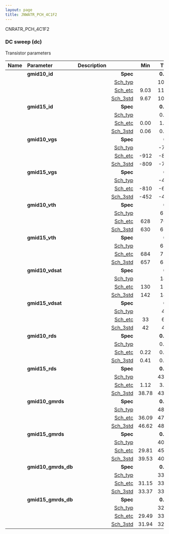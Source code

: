 ```yaml
---
layout: page
title: JNWATR_PCH_4C1F2
---
```



CNRATR_PCH_4C1F2

### DC sweep (dc)

Transistor parameters



|**Name**|**Parameter**|**Description**| |**Min**|**Typ**|**Max**| Unit|
|:---|:---|:---|---:|:---:|:---:|:---:| ---:|
||**gmid10\_id** || **Spec**  |  | **0.00** |  | **uA** |
| | | |<a href='results/dc_Sch_typical.html'>Sch_typ</a>| | 10.69 |  | |
| | | |<a href='results/dc_Sch_etc.html'>Sch_etc</a>|9.03 | 11.35 | 16.82 | |
| | | |<a href='results/dc_Sch_mc.html'>Sch_3std</a>|9.67 | 10.76 | 11.85 | |
||**gmid15\_id** || **Spec**  |  | **0.00** |  | **uA** |
| | | |<a href='results/dc_Sch_typical.html'>Sch_typ</a>| | 0.06 |  | |
| | | |<a href='results/dc_Sch_etc.html'>Sch_etc</a>|0.00 | 1.04 | 2.75 | |
| | | |<a href='results/dc_Sch_mc.html'>Sch_3std</a>|0.06 | 0.06 | 0.07 | |
||**gmid10\_vgs** || **Spec**  |  | **0** |  | **mV** |
| | | |<a href='results/dc_Sch_typical.html'>Sch_typ</a>| | -781 |  | |
| | | |<a href='results/dc_Sch_etc.html'>Sch_etc</a>|-912 | -836 | -714 | |
| | | |<a href='results/dc_Sch_mc.html'>Sch_3std</a>|-809 | -780 | -751 | |
||**gmid15\_vgs** || **Spec**  |  | **0** |  | **mV** |
| | | |<a href='results/dc_Sch_typical.html'>Sch_typ</a>| | -420 |  | |
| | | |<a href='results/dc_Sch_etc.html'>Sch_etc</a>|-810 | -649 | -139 | |
| | | |<a href='results/dc_Sch_mc.html'>Sch_3std</a>|-452 | -420 | -389 | |
||**gmid10\_vth** || **Spec**  |  | **0** |  | **mV** |
| | | |<a href='results/dc_Sch_typical.html'>Sch_typ</a>| | 657 |  | |
| | | |<a href='results/dc_Sch_etc.html'>Sch_etc</a>|628 | 703 | 756 | |
| | | |<a href='results/dc_Sch_mc.html'>Sch_3std</a>|630 | 655 | 681 | |
||**gmid15\_vth** || **Spec**  |  | **0** |  | **mV** |
| | | |<a href='results/dc_Sch_typical.html'>Sch_typ</a>| | 681 |  | |
| | | |<a href='results/dc_Sch_etc.html'>Sch_etc</a>|684 | 714 | 779 | |
| | | |<a href='results/dc_Sch_mc.html'>Sch_3std</a>|657 | 680 | 703 | |
||**gmid10\_vdsat** || **Spec**  |  | **0** |  | **mV** |
| | | |<a href='results/dc_Sch_typical.html'>Sch_typ</a>| | 146 |  | |
| | | |<a href='results/dc_Sch_etc.html'>Sch_etc</a>|130 | 139 | 148 | |
| | | |<a href='results/dc_Sch_mc.html'>Sch_3std</a>|142 | 146 | 151 | |
||**gmid15\_vdsat** || **Spec**  |  | **0** |  | **mV** |
| | | |<a href='results/dc_Sch_typical.html'>Sch_typ</a>| | 43 |  | |
| | | |<a href='results/dc_Sch_etc.html'>Sch_etc</a>|33 | 60 | 77 | |
| | | |<a href='results/dc_Sch_mc.html'>Sch_3std</a>|42 | 43 | 43 | |
||**gmid10\_rds** || **Spec**  |  | **0.00** |  | **MOhm** |
| | | |<a href='results/dc_Sch_typical.html'>Sch_typ</a>| | 0.45 |  | |
| | | |<a href='results/dc_Sch_etc.html'>Sch_etc</a>|0.22 | 0.42 | 0.65 | |
| | | |<a href='results/dc_Sch_mc.html'>Sch_3std</a>|0.41 | 0.45 | 0.48 | |
||**gmid15\_rds** || **Spec**  |  | **0.00** |  | **MOhm** |
| | | |<a href='results/dc_Sch_typical.html'>Sch_typ</a>| | 43.93 |  | |
| | | |<a href='results/dc_Sch_etc.html'>Sch_etc</a>|1.12 | 3.77 | 563.15 | |
| | | |<a href='results/dc_Sch_mc.html'>Sch_3std</a>|38.78 | 43.26 | 47.74 | |
||**gmid10\_gmrds** || **Spec**  |  | **0.00** |  | **V** |
| | | |<a href='results/dc_Sch_typical.html'>Sch_typ</a>| | 48.09 |  | |
| | | |<a href='results/dc_Sch_etc.html'>Sch_etc</a>|36.09 | 47.97 | 59.73 | |
| | | |<a href='results/dc_Sch_mc.html'>Sch_3std</a>|46.62 | 48.16 | 49.71 | |
||**gmid15\_gmrds** || **Spec**  |  | **0.00** |  | **V** |
| | | |<a href='results/dc_Sch_typical.html'>Sch_typ</a>| | 40.51 |  | |
| | | |<a href='results/dc_Sch_etc.html'>Sch_etc</a>|29.81 | 45.79 | 62.12 | |
| | | |<a href='results/dc_Sch_mc.html'>Sch_3std</a>|39.53 | 40.55 | 41.58 | |
||**gmid10\_gmrds\_db** || **Spec**  |  | **0.00** |  | **dB** |
| | | |<a href='results/dc_Sch_typical.html'>Sch_typ</a>| | 33.64 |  | |
| | | |<a href='results/dc_Sch_etc.html'>Sch_etc</a>|31.15 | 33.53 | 35.52 | |
| | | |<a href='results/dc_Sch_mc.html'>Sch_3std</a>|33.37 | 33.65 | 33.93 | |
||**gmid15\_gmrds\_db** || **Spec**  |  | **0.00** |  | **dB** |
| | | |<a href='results/dc_Sch_typical.html'>Sch_typ</a>| | 32.15 |  | |
| | | |<a href='results/dc_Sch_etc.html'>Sch_etc</a>|29.49 | 33.14 | 35.86 | |
| | | |<a href='results/dc_Sch_mc.html'>Sch_3std</a>|31.94 | 32.16 | 32.38 | |

